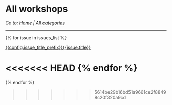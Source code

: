 # All workshops

*Go to: [Home](index.md) | [All categories](labels.md)*

---

{% for issue in issues_list %}

[{{config.issue_title_prefix}}{{issue.title}}]({{issue.output_filename}})

<<<<<<< HEAD
{% endfor %}
=======
{% endfor %}
>>>>>>> 5614be29b16bd51a9661ce2f88498c20f320a9cd
